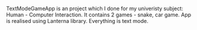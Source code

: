 TextModeGameApp is an project which I done for my univeristy subject: Human - Computer Interaction. It contains 2 games - snake, car game. App is realised using Lanterna library. Everything is text mode.
